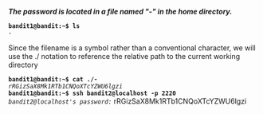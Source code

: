***The password is located in a file named "-" in the home directory.***  

**`bandit1@bandit:~$ ls`**  
*`-`*  

Since the filename is a symbol rather than a conventional character, we will use the ./ notation to reference the relative path to the current working directory

**`bandit1@bandit:~$ cat ./-`**  
*`rRGizSaX8Mk1RTb1CNQoXTcYZWU6lgzi`*  
**`bandit1@bandit:~$ ssh bandit2@localhost -p 2220`**  
*`bandit2@localhost's password:`* rRGizSaX8Mk1RTb1CNQoXTcYZWU6lgzi
